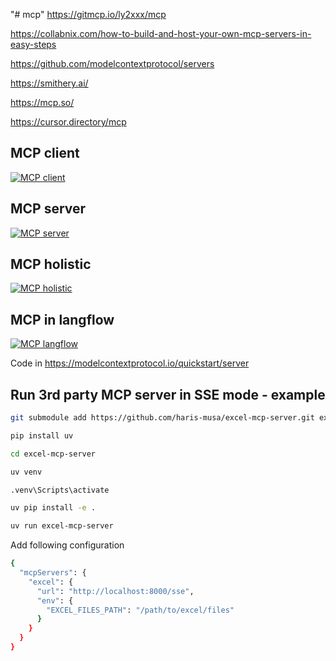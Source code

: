 "# mcp" 
https://gitmcp.io/ly2xxx/mcp

https://collabnix.com/how-to-build-and-host-your-own-mcp-servers-in-easy-steps

https://github.com/modelcontextprotocol/servers

https://smithery.ai/

https://mcp.so/

https://cursor.directory/mcp

## MCP client
[![ MCP client](https://img.youtube.com/vi/L94WBLL0KjY/hqdefault.jpg)](https://m.youtube.com/watch?v=L94WBLL0KjY)

## MCP server
[![ MCP server](https://img.youtube.com/vi/qb95jXnCOdc/hqdefault.jpg)](https://m.youtube.com/watch?v=qb95jXnCOdc)

## MCP holistic
[![ MCP holistic](https://img.youtube.com/vi/_d0duu3dED4/hqdefault.jpg)](https://m.youtube.com/watch?v=_d0duu3dED4)

## MCP in langflow
[![ MCP langflow](https://img.youtube.com/vi/pEjsaVVPjdI/hqdefault.jpg)](https://www.youtube.com/watch?v=pEjsaVVPjdI)

Code in https://modelcontextprotocol.io/quickstart/server 


## Run 3rd party MCP server in SSE mode - example
```bash
git submodule add https://github.com/haris-musa/excel-mcp-server.git excel-mcp-server
```
```bash
pip install uv
```
```bash
cd excel-mcp-server
```
```bash
uv venv
```
```bash
.venv\Scripts\activate
```
```bash
uv pip install -e .
```
```bash
uv run excel-mcp-server
```
Add following configuration
```bash
{
  "mcpServers": {
    "excel": {
      "url": "http://localhost:8000/sse",
      "env": {
        "EXCEL_FILES_PATH": "/path/to/excel/files"
      }
    }
  }
}
```
